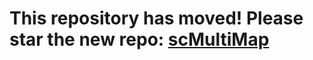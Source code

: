 
# This repository has moved! Please star the new repo: [scMultiMap](https://github.com/ChangSuBiostats/scMultiMap)
